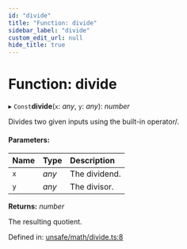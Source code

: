 ```yaml
---
id: "divide"
title: "Function: divide"
sidebar_label: "divide"
custom_edit_url: null
hide_title: true
---
```


# Function: divide

▸ `Const`**divide**(`x`: *any*, `y`: *any*): *number*

Divides two given inputs using the built-in operator/.

#### Parameters:

Name | Type | Description |
:------ | :------ | :------ |
`x` | *any* | The dividend.   |
`y` | *any* | The divisor.   |

**Returns:** *number*

The resulting quotient.

Defined in: [unsafe/math/divide.ts:8](https://github.com/diced/hikidashi/blob/b1cdd54/src/unsafe/math/divide.ts#L8)
